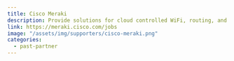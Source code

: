 ```yaml
---
title: Cisco Meraki
description: Provide solutions for cloud controlled WiFi, routing, and security
link: https://meraki.cisco.com/jobs
image: "/assets/img/supporters/cisco-meraki.png"
categories:
  - past-partner
---
```


